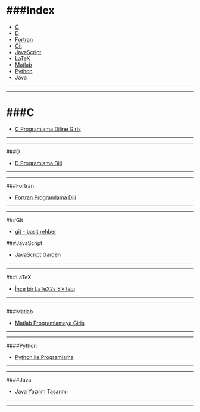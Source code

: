 ###Index
====
* [C](#c)
* [D](#d)
* [Fortran](#fortran)
* [Git](#git)
* [JavaScript](#javascript)
* [LaTeX](#latex)
* [Matlab](#matlab)
* [Python](#python)
* [Java](#java)

----
----

###C
====
* [C Programlama Diline Giris](http://www1.gantep.edu.tr/~bingul/c/index.php)

----
----

###D
* [D Programlama Dili](http://ddili.org/ders/d/D_Programlama_Dili.pdf)
 
----
----

###Fortran
* [Fortran Programlama Dili](http://www1.gantep.edu.tr/~bingul/f95/index.php)

----
----

###Git
* [git - basit rehber](http://rogerdudler.github.io/git-guide/index.tr.html)


###JavaScript
* [JavaScript Garden](http://bonsaiden.github.io/JavaScript-Garden/tr)

----
----

###LaTeX
* [İnce bir LaTeX2ε Elkitabı](http://www.ctan.org/tex-archive/info/lshort/turkish)
 
----
----

###Matlab
* [Matlab Programlamaya Giris](http://ismailari.com/blog/matlab-programlamaya-giris/)

----
----

####Python
* [Python ile Programlama](http://belgeler.istihza.com/py3/)

----
----

####Java
* [Java Yazılım Tasarımı](http://tdsoftware.net/2011/09/23/java-yazalim-tasarimi-kitabi-pdf/)

----
----
